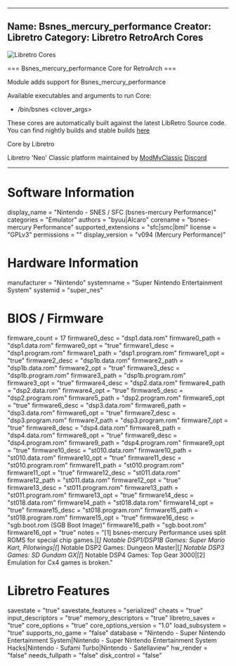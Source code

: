 -----------------------
Name: Bsnes_mercury_performance
Creator: Libretro
Category: Libretro RetroArch Cores
-----------------------
![Libretro Cores](https://modmyclassic.com/wp-content/uploads/2020/06/LibRetroNeoCoresSmall.png)

=== Bsnes_mercury_performance Core for RetroArch ===

Module adds support for Bsnes_mercury_performance

Available executables and arguments to run Core:
- /bin/bsnes <rom> <clover_args>

These cores are automatically built against the latest LibRetro Source code. You can find nightly builds and stable builds [here](https://modmyclassic.com/hmodcores)

Core by Libretro

Libretro 'Neo' Classic platform maintained by [ModMyClassic](https://modmyclassic.com) [Discord](https://modmyclassic.com/discord)

-----------------------

# Software Information
display_name = "Nintendo - SNES / SFC (bsnes-mercury Performance)"
categories = "Emulator"
authors = "byuu|Alcaro"
corename = "bsnes-mercury Performance"
supported_extensions = "sfc|smc|bml"
license = "GPLv3"
permissions = ""
display_version = "v094 (Mercury Performance)"

# Hardware Information
manufacturer = "Nintendo"
systemname = "Super Nintendo Entertainment System"
systemid = "super_nes"

# BIOS / Firmware
firmware_count = 17
firmware0_desc = "dsp1.data.rom"
firmware0_path = "dsp1.data.rom"
firmware0_opt = "true"
firmware1_desc = "dsp1.program.rom"
firmware1_path = "dsp1.program.rom"
firmware1_opt = "true"
firmware2_desc = "dsp1b.data.rom"
firmware2_path = "dsp1b.data.rom"
firmware2_opt = "true"
firmware3_desc = "dsp1b.program.rom"
firmware3_path = "dsp1b.program.rom"
firmware3_opt = "true"
firmware4_desc = "dsp2.data.rom"
firmware4_path = "dsp2.data.rom"
firmware4_opt = "true"
firmware5_desc = "dsp2.program.rom"
firmware5_path = "dsp2.program.rom"
firmware5_opt = "true"
firmware6_desc = "dsp3.data.rom"
firmware6_path = "dsp3.data.rom"
firmware6_opt = "true"
firmware7_desc = "dsp3.program.rom"
firmware7_path = "dsp3.program.rom"
firmware7_opt = "true"
firmware8_desc = "dsp4.data.rom"
firmware8_path = "dsp4.data.rom"
firmware8_opt = "true"
firmware9_desc = "dsp4.program.rom"
firmware9_path = "dsp4.program.rom"
firmware9_opt = "true"
firmware10_desc = "st010.data.rom"
firmware10_path = "st010.data.rom"
firmware10_opt = "true"
firmware11_desc = "st010.program.rom"
firmware11_path = "st010.program.rom"
firmware11_opt = "true"
firmware12_desc = "st011.data.rom"
firmware12_path = "st011.data.rom"
firmware12_opt = "true"
firmware13_desc = "st011.program.rom"
firmware13_path = "st011.program.rom"
firmware13_opt = "true"
firmware14_desc = "st018.data.rom"
firmware14_path = "st018.data.rom"
firmware14_opt = "true"
firmware15_desc = "st018.program.rom"
firmware15_path = "st018.program.rom"
firmware15_opt = "true"
firmware16_desc = "sgb.boot.rom (SGB Boot Image)"
firmware16_path = "sgb.boot.rom"
firmware16_opt = "true"
notes = "[1] bsnes-mercury Performance uses split ROMS for special chip games.|[*] Notable DSP1/DSP1B Games: Super Mario Kart,  Pilotwings|[*] Notable DSP2 Games: Dungeon Master|[*] Notable DSP3 Games: SD Gundam GX|[*] Notable DSP4 Games: Top Gear 3000|[2] Emulation for Cx4 games is broken."

# Libretro Features
savestate = "true"
savestate_features = "serialized"
cheats = "true"
input_descriptors = "true"
memory_descriptors = "true"
libretro_saves = "true"
core_options = "true"
core_options_version = "1.0"
load_subsystem = "true"
supports_no_game = "false"
database = "Nintendo - Super Nintendo Entertainment System|Nintendo - Super Nintendo Entertainment System Hacks|Nintendo - Sufami Turbo|Nintendo - Satellaview"
hw_render = "false"
needs_fullpath = "false"
disk_control = "false"
